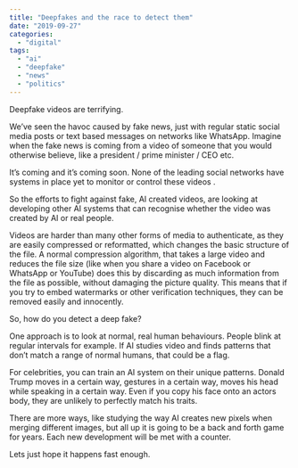 ```yaml
---
title: "Deepfakes and the race to detect them"
date: "2019-09-27"
categories: 
  - "digital"
tags: 
  - "ai"
  - "deepfake"
  - "news"
  - "politics"
---
```


Deepfake videos are terrifying. 

We’ve seen the havoc caused by fake news, just with regular static social media posts or text based messages on networks like WhatsApp. Imagine when the fake news is coming from a video of someone that you would otherwise believe, like a president / prime minister / CEO etc.

It’s coming and it’s coming soon. None of the leading social networks have systems in place yet to monitor or control these videos .

So the efforts to fight against fake, AI created videos, are looking at developing other AI systems that can recognise whether the video was created by AI or real people.

Videos are harder than many other forms of media to authenticate, as they are easily compressed or reformatted, which changes the basic structure of the file. A normal compression algorithm, that takes a large video and reduces the file size (like when you share a video on Facebook or WhatsApp or YouTube) does this by discarding as much information from the file as possible, without damaging the picture quality. This means that if you try to embed watermarks or other verification techniques, they can be removed easily and innocently.

So, how do you detect a deep fake?

One approach is to look at normal, real human behaviours. People blink at regular intervals for example. If AI studies video and finds patterns that don’t match a range of normal humans, that could be a flag.

For celebrities, you can train an AI system on their unique patterns. Donald Trump moves in a certain way, gestures in a certain way, moves his head while speaking in a certain way. Even if you copy his face onto an actors body, they are unlikely to perfectly match his traits.

There are more ways, like studying the way AI creates new pixels when merging different images, but all up it is going to be a back and forth game for years. Each new development will be met with a counter.

Lets just hope it happens fast enough.
